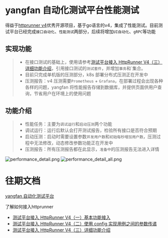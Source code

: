 # yangfan 自动化测试平台性能测试

得益于[httprunner v4](https://github.com/httprunner/httprunner)优秀开源项目，基于go语言的v4，集成了性能测试。目前测试平台已经完成`接口自动化`、`性能测试`两部分，后续将增加`UI自动化`、`gRPC`等功能

## 实现功能
> * 在接口测试的基础上，使用请参考[测试平台接入 HttpRunner V4（三）详细功能介绍](https://testerhome.com/topics/35161)，引用接口测试的`测试套件`，并增加`事务`和`集合。
> * 目前只完成单机版的压测部分，k8s 部署分布式压测正在开发中
> * 压测报告：v4 压测需要`Prometheus` + `Grafana`，在部署过程会出现各种各样的问题，yangfan 将性能报告存储到数据库，并提供页面供用户查询，节省用户在环境上的使用问题

## 功能介绍

> * 性能任务：主要为`调试运行`和`启动压测`两个功能
> * 调试运行：运行后默认会打开测试报告，检验所有接口是否符合预期
> * 启动压测：启动时需要设置参数`并发用户数`和`初始每秒增加用户数`，压测过程中无法修改，动态修改参数功能正在开发中
> * 压测报告：所有压测报告都在此显示，`准备中`的压测报告无法进入详情

![performance_detail.png](https://testerhome.com/uploads/photo/2022/922f44d7-1591-46a0-8d50-1be1088484c0.png)
![performance_detail_all.png](https://testerhome.com/uploads/photo/2022/9b4a796b-7045-42a4-a33c-57c0a1f5696c.png)


# 往期文档
[yangfan 自动化测试平台](https://testerhome.com/opensource_projects/yangfan)

了解如何接入httprunner
* [测试平台接入 HttpRunner V4（一）基本功能接入](https://testerhome.com/topics/35126)
* [测试平台接入 HttpRunner V4（二）使用 config 实现用例之间的参数传递](https://testerhome.com/topics/35125)
* [测试平台接入 HttpRunner V4（三）详细功能介绍](https://testerhome.com/topics/35161)
